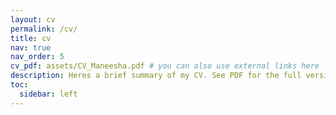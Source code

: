```yaml
---
layout: cv
permalink: /cv/
title: cv
nav: true
nav_order: 5
cv_pdf: assets/CV_Maneesha.pdf # you can also use external links here
description: Heres a brief summary of my CV. See PDF for the full version.
toc:
  sidebar: left
---
```

